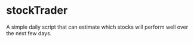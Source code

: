 # stockTrader

A simple daily script that can estimate which stocks will perform well over the next few days.


